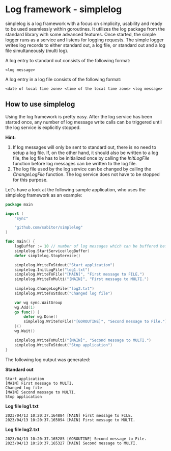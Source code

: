 # Log framework - simplelog
simplelog is a log framework with a focus on simplicity, usability and ready to be used seamlessly within goroutines.
It utilizes the log package from the standard library with some advanced features.
Once started, the simple logger runs as a service and listens for logging requests.
The simple logger writes log records to either standard out, a log file, or standard out and a log file simultaneously (multi log).

A log entry to standard out consists of the following format:
```
<log message>
```

A log entry in a log file consists of the following format:
```
<date of local time zone> <time of the local time zone> <log message>
```

## How to use simplelog
Using the log framework is pretty easy. After the log service has been started once, any number of log message write calls can be triggered until the log service is  explicitly stopped.

**Hint:** 
1) If log messages will only be sent to standard out, there is no need to setup a log file. If, on the other hand, it should also be written to a log file, the log file has to be initialized once by calling the *InitLogFile* function before log messages can be written to the log file.
2) The log file used by the log service can be changed by calling the *ChangeLogFile* function. The log service does not have to be stopped for this purpose.

Let's have a look at the following sample application, who uses the simplelog framework as an example:
```go
package main

import (
	"sync"

	"github.com/sabitor/simplelog"
)

func main() {
	logBuffer := 10 // number of log messages which can be buffered before the log service blocks
	simplelog.StartService(logBuffer)
	defer simplelog.StopService()

	simplelog.WriteToStdout("Start application")
	simplelog.InitLogFile("log1.txt")
	simplelog.WriteToFile("[MAIN]", "First message to FILE.")
	simplelog.WriteToMulti("[MAIN]", "First message to MULTI.")
	
	simplelog.ChangeLogFile("log2.txt")
	simplelog.WriteToStdout("Changed log file")

	var wg sync.WaitGroup
	wg.Add(1)
	go func() {
	    defer wg.Done()
	    simplelog.WriteToFile("[GOROUTINE]", "Second message to File.")
	}()
	wg.Wait()

	simplelog.WriteToMulti("[MAIN]", "Second message to MULTI.")
	simplelog.WriteToStdout("Stop application")
}
```

The following log output was generated:

**Standard out**
```
Start application
[MAIN] First message to MULTI.
Changed log file
[MAIN] Second message to MULTI.
Stop application
```
**Log file log1.txt**
```
2023/04/13 10:20:37.164884 [MAIN] First message to FILE.
2023/04/13 10:20:37.165094 [MAIN] First message to MULTI.
```
**Log file log2.txt**
```
2023/04/13 10:20:37.165285 [GOROUTINE] Second message to File.
2023/04/13 10:20:37.165327 [MAIN] Second message to MULTI.
```


